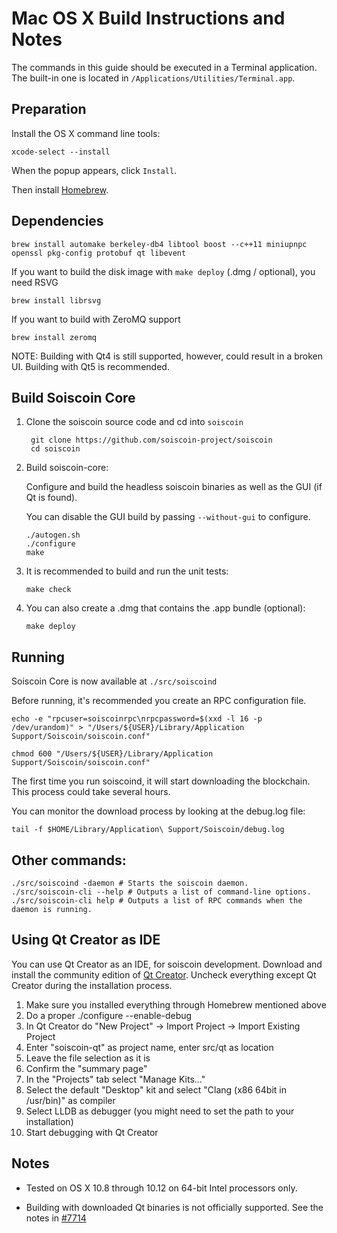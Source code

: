 Mac OS X Build Instructions and Notes
====================================
The commands in this guide should be executed in a Terminal application.
The built-in one is located in `/Applications/Utilities/Terminal.app`.

Preparation
-----------
Install the OS X command line tools:

`xcode-select --install`

When the popup appears, click `Install`.

Then install [Homebrew](https://brew.sh).

Dependencies
----------------------

    brew install automake berkeley-db4 libtool boost --c++11 miniupnpc openssl pkg-config protobuf qt libevent

If you want to build the disk image with `make deploy` (.dmg / optional), you need RSVG

    brew install librsvg

If you want to build with ZeroMQ support
    
    brew install zeromq

NOTE: Building with Qt4 is still supported, however, could result in a broken UI. Building with Qt5 is recommended.

Build Soiscoin Core
------------------------

1. Clone the soiscoin source code and cd into `soiscoin`

        git clone https://github.com/soiscoin-project/soiscoin
        cd soiscoin

2.  Build soiscoin-core:

    Configure and build the headless soiscoin binaries as well as the GUI (if Qt is found).

    You can disable the GUI build by passing `--without-gui` to configure.

        ./autogen.sh
        ./configure
        make

3.  It is recommended to build and run the unit tests:

        make check

4.  You can also create a .dmg that contains the .app bundle (optional):

        make deploy

Running
-------

Soiscoin Core is now available at `./src/soiscoind`

Before running, it's recommended you create an RPC configuration file.

    echo -e "rpcuser=soiscoinrpc\nrpcpassword=$(xxd -l 16 -p /dev/urandom)" > "/Users/${USER}/Library/Application Support/Soiscoin/soiscoin.conf"

    chmod 600 "/Users/${USER}/Library/Application Support/Soiscoin/soiscoin.conf"

The first time you run soiscoind, it will start downloading the blockchain. This process could take several hours.

You can monitor the download process by looking at the debug.log file:

    tail -f $HOME/Library/Application\ Support/Soiscoin/debug.log

Other commands:
-------

    ./src/soiscoind -daemon # Starts the soiscoin daemon.
    ./src/soiscoin-cli --help # Outputs a list of command-line options.
    ./src/soiscoin-cli help # Outputs a list of RPC commands when the daemon is running.

Using Qt Creator as IDE
------------------------
You can use Qt Creator as an IDE, for soiscoin development.
Download and install the community edition of [Qt Creator](https://www.qt.io/download/).
Uncheck everything except Qt Creator during the installation process.

1. Make sure you installed everything through Homebrew mentioned above
2. Do a proper ./configure --enable-debug
3. In Qt Creator do "New Project" -> Import Project -> Import Existing Project
4. Enter "soiscoin-qt" as project name, enter src/qt as location
5. Leave the file selection as it is
6. Confirm the "summary page"
7. In the "Projects" tab select "Manage Kits..."
8. Select the default "Desktop" kit and select "Clang (x86 64bit in /usr/bin)" as compiler
9. Select LLDB as debugger (you might need to set the path to your installation)
10. Start debugging with Qt Creator

Notes
-----

* Tested on OS X 10.8 through 10.12 on 64-bit Intel processors only.

* Building with downloaded Qt binaries is not officially supported. See the notes in [#7714](https://github.com/bitcoin/bitcoin/issues/7714)
